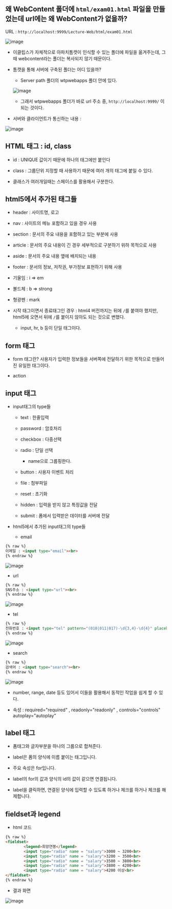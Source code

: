 ## 왜 WebContent 폴더에 `html/exam01.html` 파일을 만들었는데 url에는 왜 WebContent가 없을까?

URL : `http://localhost:9999/Lecture-Web/html/exam01.html`

![image](https://user-images.githubusercontent.com/77392444/121449894-a77aec00-c9d5-11eb-9f60-1a5cf41dc41c.png)


- 이클립스가 자체적으로 아파치톰캣이 인식할 수 있는 폴더에 파일을 옮겨주는데, 그때 webcontent라는 폴더는 복사되지 않기 때문이다. 

- 톰캣을 통해 서버에 구축된 폴더는 어디 있을까?
  - Server path 폴더의 wtpwebapps 폴더 안에 있다. 

  ![image](https://user-images.githubusercontent.com/77392444/121449730-5a971580-c9d5-11eb-98a5-f4d97ad50f7f.png)

  - 그래서 wtpwebapps 폴더가 바로 url 주소 중, `http://localhost:9999/` 이 되는 것이다.


- 서버와 클라이언트가 통신하는 내용 :

![image](https://user-images.githubusercontent.com/77392444/121450200-3ab42180-c9d6-11eb-91fb-b8d61a4d3cd4.png)


## HTML 태그 : id, class

- id 	: UNIQUE 값이기 때문에 하나의 태그에만 붙인다

- class : 그룹단위 지정할 때 사용하기 때문에 여러 개의 태그에 붙일 수 있다.

- 클래스가 여러개일때는 스페이스를 활용해서 구분한다.   


## html5에서 추가된 태그들

- header 	: 사이트명, 로고

- nav 	  : 사이트의 메뉴 포함하고 있을 경우 사용

- section : 문서의 주요 내용을 포함하고 있는 부분에 사용

- article : 문서의 주요 내용이 긴 경우 세부적으로 구분하기 위하 목적으로 사용

- aside 	: 문서의 주요 내용 옆에 배치되는 내용

- footer 	: 문서의 정보, 저작권, 부가정보 표현하기 위해 사용

- 기울임   : i => em

- 볼드체   : b => strong

- 형광펜   : mark

- 시작 태그이면서 종료태그인 경우 : html4 버전까지는 뒤에 `/`를 붙여야 했지만, html5에 오면서 뒤에 `/`를 붙이지 않아도 되는 것으로 변했다.
  - input, hr, b 등이 단일 태그이다.

## form 태그

- form 태그란? 사용자가 입력한 정보들을 서버쪽에 전달하기 위한 목적으로 만들어진 유일한 태그이다. 

- action

## input 태그

- input태그의 type들

  - text : 한줄입력

  - password : 암호처리

  - checkbox : 다중선택

  - radio : 단일 선택
    - name으로 그룹핑한다.   

  - button : 사용자 이벤트 처리

  - file : 첨부파일

  - reset : 초기화

  - hidden : 입력을 받지 않고 특정값을 전달

  - submit : 폼에서 입력받은 데이터를 서버에 전달


- html5에서 추가된 input태그의 type들
  - email

```html
{% raw %}
이메일 : <input type="email"><br>
{% endraw %}
```


![image](https://user-images.githubusercontent.com/77392444/121460178-77d4df80-c9e7-11eb-80ad-cfcb6bf4ebb1.png)

- url


```html
{% raw %}
SNS주소 : <input type="url"><br>
{% endraw %}
```


![image](https://user-images.githubusercontent.com/77392444/121460228-90dd9080-c9e7-11eb-89a2-fe1237f3e8a6.png)

- tel


```html
{% raw %}
전화번호 : <input type="tel" pattern="(010|011|017)-\d{3,4}-\d{4}" placeholder="xxx-xxxx-xxxx 형식으로 입력하세요" size="70px"><br>
{% endraw %}
```

![image](https://user-images.githubusercontent.com/77392444/121460365-c84c3d00-c9e7-11eb-905e-f2ddc772a787.png)

- search



```html
{% raw %}
검색어 : <input type="search"><br>
{% endraw %}
```

![image](https://user-images.githubusercontent.com/77392444/121460635-3bee4a00-c9e8-11eb-8294-4f09d2a60fc9.png)


- number, range, date 등도 있어서 이들을 활용해서 동적인 작업을 쉽게 할 수 있다. 

- 속성 : required="required" , readonly="readonly" ,  controls="controls" autoplay="autoplay"

## label 태그 
- 폼태그와 글자부분을 하나의 그룹으로 합쳐준다.

- label은 폼의 양식에 이름 붙이는 태그입니다.

- 주요 속성은 for입니다.

- label의 for의 값과 양식의 id의 값이 같으면 연결됩니다.

- label을 클릭하면, 연결된 양식에 입력할 수 있도록 하거나 체크를 하거나 체크를 해제합니다.

## fieldset과 legend

- html 코드

```html
{% raw %}
<fieldset>
		<legend>희망연봉</legend>
		<input type="radio" name = "salary">3000 ~ 3200<br>
		<input type="radio" name = "salary">3200 ~ 3500<br>
		<input type="radio" name = "salary">3500 ~ 3800<br>
		<input type="radio" name = "salary">3800 ~ 4200<br>
		<input type="radio" name = "salary">4200 이상<br>
</fieldset>
{% endraw %}
```

- 결과 화면

![image](https://user-images.githubusercontent.com/77392444/121459581-81117c80-c9e6-11eb-8f7c-f5e51b1a05ce.png)


